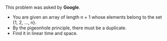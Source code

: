 This problem was asked by **Google**.

- You are given an array of length n + 1 whose elements belong to the set {1, 2, ..., n}.
- By the pigeonhole principle, there must be a duplicate.
- Find it in linear time and space.
